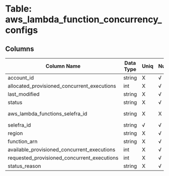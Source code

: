 # Table: aws_lambda_function_concurrency_configs

## Columns 

|  Column Name   |  Data Type  | Uniq | Nullable | Description | 
|  ----  | ----  | ----  | ----  | ---- | 
| account_id | string | X | √ |  | 
| allocated_provisioned_concurrent_executions | int | X | √ |  | 
| last_modified | string | X | √ |  | 
| status | string | X | √ |  | 
| aws_lambda_functions_selefra_id | string | X | X | fk to aws_lambda_functions.selefra_id | 
| selefra_id | string | √ | √ | random id | 
| region | string | X | √ |  | 
| function_arn | string | X | √ |  | 
| available_provisioned_concurrent_executions | int | X | √ |  | 
| requested_provisioned_concurrent_executions | int | X | √ |  | 
| status_reason | string | X | √ |  | 


